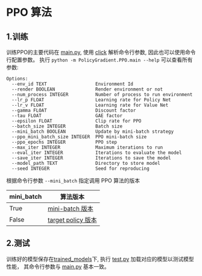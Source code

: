 # PPO 算法

## 1.训练

训练PPO的主要代码在 [main.py](main.py), 使用 [click](https://click.palletsprojects.com/en/7.x/) 解析命令行参数, 因此也可以使用命令行配置参数。
执行 `python -m PolicyGradient.PPO.main --help` 可以查看所有参数:

``` text
Options:
  --env_id TEXT                  Environment Id
  --render BOOLEAN               Render environment or not
  --num_process INTEGER          Number of process to run environment
  --lr_p FLOAT                   Learning rate for Policy Net
  --lr_v FLOAT                   Learning rate for Value Net
  --gamma FLOAT                  Discount factor
  --tau FLOAT                    GAE factor
  --epsilon FLOAT                Clip rate for PPO
  --batch_size INTEGER           Batch size
  --mini_batch BOOLEAN           Update by mini-batch strategy
  --ppo_mini_batch_size INTEGER  PPO mini-batch size
  --ppo_epochs INTEGER           PPO step
  --max_iter INTEGER             Maximum iterations to run
  --eval_iter INTEGER            Iterations to evaluate the model
  --save_iter INTEGER            Iterations to save the model
  --model_path TEXT              Directory to store model
  --seed INTEGER                 Seed for reproducing
```

根据命令行参数 `--mini_batch` 指定调用 PPO 算法的版本

| mini_batch |      算法版本         |
|------------|----------------------|
|    True    |  [mini-batch 版本][1]      |
|    False   |  [target policy 版本][2]   |


## 2.测试

训练好的模型保存在[trained_models](trained_models)下, 执行 [test.py](test.py) 加载对应的模型以测试模型性能，
其命令行参数与 [main.py](main.py) 基本一致。

[1]: ppo_mini_batch.py
[2]: ppo.py